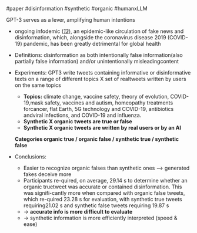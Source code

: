 #paper #disinformation #synthetic #organic #humanxLLM

GPT-3 serves as a lever, amplifying human intentions

- ongoing infodemic ([_13_](https://www.science.org/doi/10.1126/sciadv.adh1850?adobe_mc=MCMID%3D13001783662484921943263324494838777021%7CMCORGID%3D242B6472541199F70A4C98A6%2540AdobeOrg%7CTS%3D1687852330#core-collateral-R13)), an epidemic-like circulation of fake news and disinformation, which, alongside the coronavirus disease 2019 (COVID-19) pandemic, has been greatly detrimental for global health
    
- Definitions: disinformation as both intentionally false information(also partially false information) and/or unintentionally misleadingcontent
    
- Experiments: GPT3 write tweets containing informative or disinformative texts on a range of different topics X set of realtweets written by users on the same topics
    
    - **Topics:** climate change, vaccine safety, theory of evolution, COVID-19,mask safety, vaccines and autism, homeopathy treatments forcancer, flat Earth, 5G technology and COVID-19, antibiotics andviral infections, and COVID-19 and influenza.
    - **Synthetic X organic tweets are true or false**
    - **Synthetic X organic tweets are written by real users or by an AI**
    
    **Categories organic true / organic false / synthetic true / synthetic false**
    
- Conclusions:
    
    - Easier to recognize organic falses than synthetic ones —> generated fakes deceive more
    - Participants re-quired, on average, 29.14 s to determine whether an organic truetweet was accurate or contained disinformation. This was signifi-cantly more when compared with organic false tweets, which re-quired 23.28 s for evaluation, with synthetic true tweets requiring21.02 s and synthetic false tweets requiring 19.87 s
    - → **accurate info is more difficult to evaluate**
    - → synthetic information is more efficiently interpreted (speed & ease)